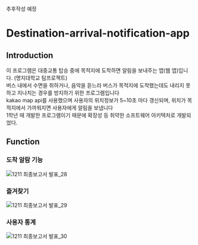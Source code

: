 추후작성 예정
# Destination-arrival-notification-app

## Introduction
이 프로그램은 대중교통 탑승 중에 목적지에 도착하면 알림을 보내주는 앱(웹 앱)입니다. (명지대학교 팀프로젝트)  <br/>
버스 내에서 수면을 취하거나, 음악을 듣느라 버스가 목적지에 도착했는데도 내리지 못하고 지나치는 경우를 방지하기 위한 프로그램입니다 </br>
kakao map api를 사용했으며 사용자의 위치정보가 5~10초 마다 갱신되며, 위치가 목적지에서 가까워지면 사용자에게 알림을 보냅니다 </br>
1학년 때 개발한 프로그램이기 때문에 확장성 등 취약한 소프트웨어 아키텍처로 개발되었다. </br>

## Function

### 도착 알람 기능 
![1211 최종보고서 발표_28](https://github.com/user-attachments/assets/7b033ed9-0451-4508-97f6-e8c5eb4f5150) <br/>

### 즐겨찾기
![1211 최종보고서 발표_29](https://github.com/user-attachments/assets/28792a5b-9ea1-4962-a37e-28b9062fd270) <br/>

### 사용자 통계
![1211 최종보고서 발표_30](https://github.com/user-attachments/assets/07c63797-8d51-48cf-a929-7a0ef69bcd1f) <br/>


